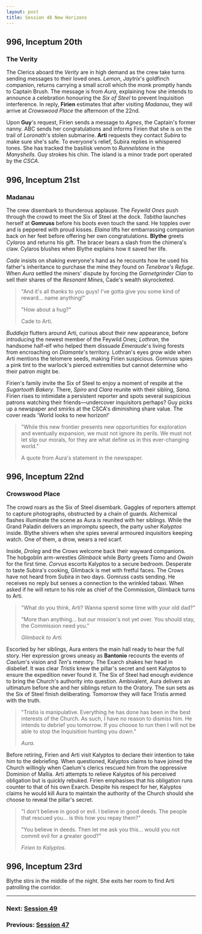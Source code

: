 ```yaml
---
layout: post
title: Session 48 New Horizons
---
```


## **996, Inceptum 20th**

### The Verity

The Clerics aboard the *Verity* are in high demand as the crew take turns sending messages to their loved ones. *Lemon*, *Jaytrix*'s goldfinch companion, returns carrying a small scroll which the monk promptly hands to Captain Brush. The message is from *Aura*, explaining how she intends to announce a celebration honouring the *Six of Steel* to prevent Inquisition interference. In reply, **Firien** estimates that after visiting *Madanau*, they will arrive at *Crowswood Place* the afternoon of the 22nd.

Upon **Guy**'s request, Firien sends a message to *Agnes*, the Captain's former nanny. ABC sends her congratulations and informs Firien that she is on the trail of *Loronath*'s stolen submarine. **Arti** requests they contact *Subira* to make sure she's safe. To everyone's relief, Subira replies in whispered tones. She has tracked the basilisk venom to *Runnelstone* in the *Manyshells*. Guy strokes his chin. The island is a minor trade port operated by the *CSCA*.

## **996, Inceptum 21st**

### Madanau

The crew disembark to thunderous applause. The *Feywild Ones* push through the crowd to meet the Six of Steel at the dock. *Tabitha* launches herself at **Gomruss** before his boots even touch the sand. He topples over and is peppered with proud kisses. *Elaina* lifts her embarrassing companion back on her feet before offering her own congratulations. **Blythe** greets *Cylaros* and returns his gift. The bracer bears a slash from the chimera's claw. Cylaros blushes when Blythe explains how it saved her life.

*Cade* insists on shaking everyone's hand as he recounts how he used his father's inheritance to purchase the mine they found on *Tenebrae's Refuge*. When *Aura* settled the miners' dispute by forcing the *Garnetgrinder Clan* to sell their shares of the *Resonant Mines*, Cade's wealth skyrocketed.

> "And it's all thanks to you guys! I've gotta give you some kind of reward... name anything!"
>
> "How about a hug?"
>
> Cade to Arti.

*Buddleja* flutters around Arti, curious about their new appearance, before introducing the newest member of the Feywild Ones; *Lothran*, the handsome half-elf who helped them dissuade *Émeraude*'s living forests from encroaching on *Diamante*'s territory. Lothran's eyes grow wide when Arti mentions the telomere seeds, making Firien suspicious. Gomruss spies a pink tint to the warlock's pierced extremities but cannot determine who their patron might be.

Firien's family invite the Six of Steel to enjoy a moment of respite at the *Sugartooth Bakery*. There, *Spiro* and *Clara* reunite with their sibling, *Sana*. Firien rises to intimidate a persistent reporter and spots several suspicious patrons watching their friends—undercover inquisitors perhaps? Guy picks up a newspaper and smirks at the CSCA's diminishing share value. The cover reads 'World looks to new horizon!'

> "While this new frontier presents new opportunities for exploration and eventually expansion, we must not ignore its perils. We must not let slip our morals, for they are what define us in this ever-changing world."
>
> A quote from Aura's statement in the newspaper.

## **996, Inceptum 22nd**

### Crowswood Place

The crowd roars as the Six of Steel disembark. Gaggles of reporters attempt to capture photographs, obstructed by a chain of guards. Alchemical flashes illuminate the scene as Aura is reunited with her siblings. While the Grand Paladin delivers an impromptu speech, the party usher *Kalyptos* inside. Blythe shivers when she spies several armoured inquisitors keeping watch. One of them, a drow, wears a red scarf.

Inside, *Droleg* and the Crows welcome back their wayward companions. The hobgoblin arm-wrestles *Glimback* while *Barty* greets *Tiamo* and *Owain* for the first time. *Corvus* escorts Kalyptos to a secure bedroom. Desperate to taste Subira's cooking, Glimback is met with fretful faces. The Crows have not heard from Subira in two days. Gomruss casts sending. He receives no reply but senses a connection to the wrinkled tabaxi. When asked if he will return to his role as chief of the Commission, Glimback turns to Arti.

> "What do you think, Arti? Wanna spend some time with your old dad?"
>
> "More than anything... but our mission's not yet over. You should stay, the Commission need you."
>
> *Glimback to Arti.*

Escorted by her siblings, Aura enters the main hall ready to hear the full story. Her expression grows uneasy as **Bantonio** recounts the events of *Caelum*'s vision and *Ten*'s memory. The Exarch shakes her head in disbelief. It was clear *Tristis* knew the pillar's secret and sent Kalyptos to ensure the expedition never found it. The Six of Steel had enough evidence to bring the Church's authority into question. Ambivalent, Aura delivers an ultimatum before she and her siblings return to the Oratory. The sun sets as the Six of Steel finish deliberating. Tomorrow they will face Tristis armed with the truth.

> "Tristis is manipulative. Everything he has done has been in the best interests of the Church. As such, I have no reason to dismiss him. He intends to debrief you tomorrow. If you choose to run then I will not be able to stop the Inquisition hunting you down."
>
> *Aura.*

Before retiring, Firien and Arti visit Kalyptos to declare their intention to take him to the debriefing. When questioned, Kalyptos claims to have joined the Church willingly when Caelum's clerics rescued him from the oppressive Dominion of Mallia. Arti attempts to relieve Kalyptos of his perceived obligation but is quickly rebuked. Firien emphasises that his obligation runs counter to that of his own Exarch. Despite his respect for her, Kalyptos claims he would kill Aura to maintain the authority of the Church should she choose to reveal the pillar's secret.

> "I don't believe in good or evil. I believe in good deeds. The people that rescued you... is this how you repay them?"
>
> "You believe in deeds. Then let me ask you this... would you not commit evil for a greater good?"
>
> *Firien to Kalyptos.*

## **996, Inceptum 23rd**

Blythe stirs in the middle of the night. She exits her room to find Arti patrolling the corridor.

---

### **Next: [Session 49](session-49)**
### **Previous: [Session 47](session-47)**
